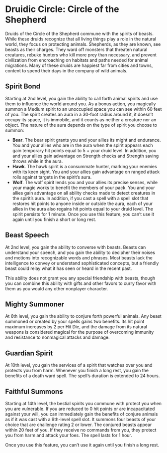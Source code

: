 # Druidic Circle: Circle of the Shepherd
Druids of the Circle of the Shepherd commune with the spirits of beasts. While these druids recognize that all living things play a role in the natural world, they focus on protecting animals. Shepherds, as they are known, see beasts as their charges. They ward off monsters that threaten natural creatures, rebuke hunters who kill more prey than necessary, and prevent civilization from encroaching on habitats and paths needed for animal migrations. Many of these druids are happiest far from cities and towns, content to spend their days in the company of wild animals.

## Spirit Bond
Starting at 2nd level, you gain the ability to call forth animal spirits and use them to influence the world around you. As a bonus action, you magically summon a Medium spirit to an unoccupied space you can see within 60 feet of you. The spirit creates an aura in a 30-foot radius around it, it doesn’t occupy its space, it is immobile, and it counts as neither a creature nor an object.
The nature of the aura depends on the type of spirit you choose to summon:
* **Bear**. The bear spirit grants you and your allies its might and endurance. You and your allies who are in the aura when the spirit appears each gain temporary hit points equal to 5 + your druid level. In addition, you and your allies gain advantage on Strength checks and Strength saving throws while in the aura.
* **Hawk**. The hawk spirit is a consummate hunter, marking your enemies with its keen sight. You and your allies gain advantage on ranged attack rolls against targets in the spirit’s aura.
* **Wolf**. The wolf spirit lends you and your allies its precise senses, while your magic works to benefit the members of your pack. You and your allies gain advantage on all ability checks made to detect creatures in the spirit’s aura. In addition, if you cast a spell with a spell slot that restores hit points to anyone inside or outside the aura, each of your allies in the aura also regains hit points equal to your druid level.
The spirit persists for 1 minute. Once you use this feature, you can’t use it again until you finish a short or long rest.

## Beast Speech
At 2nd level, you gain the ability to converse with beasts. Beasts can understand your speech, and you gain the ability to decipher their noises and motions into recognizable words and phrases. Most beasts lack the intelligence to convey or understand sophisticated concepts, but a friendly beast could relay what it has seen or heard in the recent past.

This ability does not grant you any special friendship with beasts, though you can combine this ability with gifts and other favors to curry favor with them as you would any other nonplayer character.

## Mighty Summoner
At 6th level, you gain the ability to conjure forth powerful animals. Any beast summoned or created by your spells gains two benefits. Its hit point maximum increases by 2 per Hit Die, and the damage from its natural weapons is considered magical for the purpose of overcoming immunity and resistance to nonmagical attacks and damage.

## Guardian Spirit
At 10th level, you gain the services of a spirit that watches over you and protects you from harm. Whenever you finish a long rest, you gain the benefits of a death ward spell. The spell’s duration is extended to 24 hours.

## Faithful Summons
Starting at 14th level, the bestial spirits you commune with protect you when you are vulnerable. If you are reduced to 0 hit points or are incapacitated against your will, you can immediately gain the benefits of conjure animals as if it was cast with a 9th-level spell slot. It summons four beasts of your choice that are challenge rating 2 or lower. The conjured beasts appear within 20 feet of you. If they receive no commands from you, they protect you from harm and attack your foes. The spell lasts for 1 hour.

Once you use this feature, you can’t use it again until you finish a long rest.
